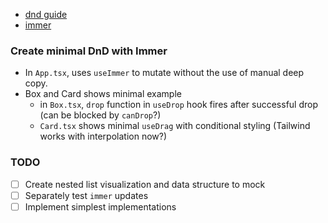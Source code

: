 - [dnd guide](https://vijayt.com/post/drag-and-drop-using-react-dnd/)
- [immer](https://immerjs.github.io/immer/example-setstate)

### Create minimal DnD with Immer

- In `App.tsx`, uses `useImmer` to mutate without the use of manual deep copy.
- Box and Card shows minimal example
  - in `Box.tsx`, `drop` function in `useDrop` hook fires after successful drop (can be blocked by `canDrop`?)
  - `Card.tsx` shows minimal `useDrag` with conditional styling (Tailwind works with interpolation now?)

### TODO

- [ ] Create nested list visualization and data structure to mock
- [ ] Separately test `immer` updates
- [ ] Implement simplest implementations
